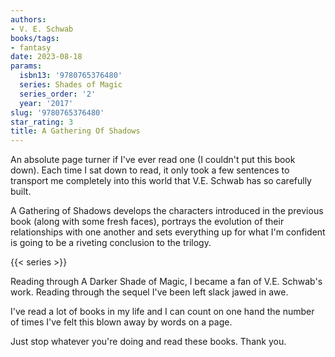 ```yaml
---
authors:
- V. E. Schwab
books/tags:
- fantasy
date: 2023-08-18
params:
  isbn13: '9780765376480'
  series: Shades of Magic
  series_order: '2'
  year: '2017'
slug: '9780765376480'
star_rating: 3
title: A Gathering Of Shadows
---
```


An absolute page turner if I've ever read one (I couldn't put this book down). Each time I sat down to read, it only took a few sentences to transport me completely into this world that V.E. Schwab has so carefully built.

A Gathering of Shadows develops the characters introduced in the previous book (along with some fresh faces), portrays the evolution of their relationships with one another and sets everything up for what I'm confident is going to be a riveting conclusion to the trilogy.

<!--more-->

{{< series >}}

Reading through A Darker Shade of Magic, I became a fan of V.E. Schwab's work. Reading through the sequel I've been left slack jawed in awe.

I've read a lot of books in my life and I can count on one hand the number of times I've felt this blown away by words on a page.

Just stop whatever you're doing and read these books. Thank you.